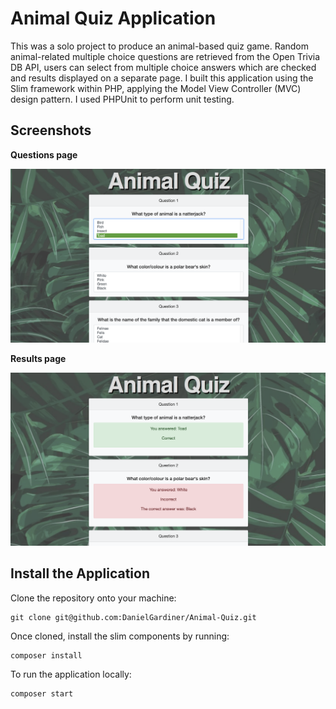 # Animal Quiz Application

This was a solo project to produce an animal-based quiz game. Random animal-related multiple choice questions are retrieved from the Open Trivia DB API, users can select from multiple choice answers which are checked and results displayed on a separate page. I built this application using the Slim framework within PHP, applying the Model View Controller (MVC) design pattern. I used PHPUnit to perform unit testing.

## Screenshots

**Questions page**

![alt text](https://raw.githubusercontent.com/DanielGardiner/Animal-Quiz/master/media/img_questions.png)

**Results page**

![alt text](https://raw.githubusercontent.com/DanielGardiner/Animal-Quiz/master/media/img_results.png)

## Install the Application

Clone the repository onto your machine: 
```
git clone git@github.com:DanielGardiner/Animal-Quiz.git
```
Once cloned, install the slim components by running:
```
composer install
```

To run the application locally:
```
composer start
```
